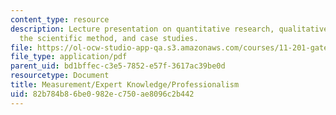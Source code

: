```yaml
---
content_type: resource
description: Lecture presentation on quantitative research, qualitative research,
  the scientific method, and case studies.
file: https://ol-ocw-studio-app-qa.s3.amazonaws.com/courses/11-201-gateway-to-the-profession-of-planning-fall-2010/82b784b86be0982ec750ae8096c2b442_MIT11_201F10_ses32_slides.pdf
file_type: application/pdf
parent_uid: bd1bffec-c3e5-7852-e57f-3617ac39be0d
resourcetype: Document
title: Measurement/Expert Knowledge/Professionalism
uid: 82b784b8-6be0-982e-c750-ae8096c2b442
---
```

